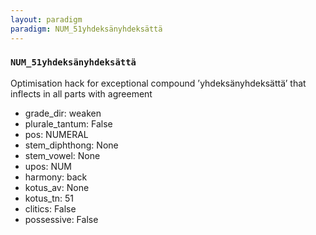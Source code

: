 ```yaml
---
layout: paradigm
paradigm: NUM_51yhdeksänyhdeksättä
---
```

### ` NUM_51yhdeksänyhdeksättä `

Optimisation hack for exceptional compound ’yhdeksänyhdeksättä’ that inflects in all parts with agreement
* grade_dir: weaken
* plurale_tantum: False
* pos: NUMERAL
* stem_diphthong: None
* stem_vowel: None
* upos: NUM
* harmony: back
* kotus_av: None
* kotus_tn: 51
* clitics: False
* possessive: False
